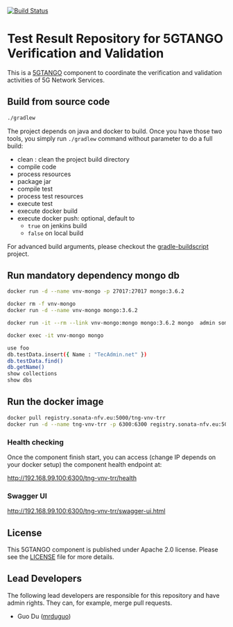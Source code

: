 [![Build Status](http://jenkins.sonata-nfv.eu/buildStatus/icon?job=tng-vnv-trr/master)](https://jenkins.sonata-nfv.eu/job/tng-vnv-trr)

# Test Result Repository for 5GTANGO Verification and Validation
This is a [5GTANGO](http://www.5gtango.eu) component to coordinate the verification and validation activities of 5G Network Services.


## Build from source code

```bash
./gradlew
```

The project depends on java and docker to build. Once you have those two tools, you simply run `./gradlew` command without parameter to do a full build:
* clean : clean the project build directory
* compile code
* process resources
* package jar
* compile test
* process test resources
* execute test
* execute docker build
* execute docker push: optional, default to
  * `true` on jenkins build
  * `false` on local build

For advanced build arguments, please checkout the [gradle-buildscript](https://github.com/mrduguo/gradle-buildscript) project.


## Run mandatory dependency mongo db

```bash
docker run -d --name vnv-mongo -p 27017:27017 mongo:3.6.2

docker rm -f vnv-mongo
docker run -d --name vnv-mongo mongo:3.6.2

docker run -it --rm --link vnv-mongo:mongo mongo:3.6.2 mongo  admin some-mongo/some-db

docker exec -it vnv-mongo mongo 

use foo
db.testData.insert({ Name : "TecAdmin.net" })
db.testData.find()
db.getName()
show collections
show dbs
```

## Run the docker image

```bash
docker pull registry.sonata-nfv.eu:5000/tng-vnv-trr
docker run -d --name tng-vnv-trr -p 6300:6300 registry.sonata-nfv.eu:5000/tng-vnv-trr
```

### Health checking

Once the component finish start, you can access (change IP depends on your docker setup) the component health endpoint at:

http://192.168.99.100:6300/tng-vnv-trr/health

### Swagger UI

http://192.168.99.100:6300/tng-vnv-trr/swagger-ui.html


## License

This 5GTANGO component is published under Apache 2.0 license. Please see the [LICENSE](LICENSE) file for more details.

## Lead Developers

The following lead developers are responsible for this repository and have admin rights. They can, for example, merge pull requests.

* Guo Du ([mrduguo](https://github.com/mrduguo))

